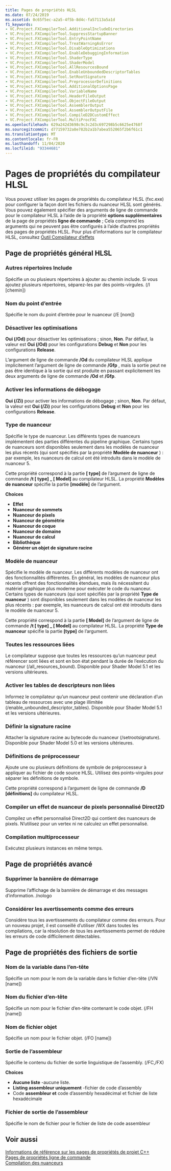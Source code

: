 ```yaml
---
title: Pages de propriétés HLSL
ms.date: 07/24/2019
ms.assetid: 0c65f5ec-a2a5-4f5b-8d4c-fa57113a5a1d
f1_keywords:
- VC.Project.FXCompilerTool.AdditionalIncludeDirectories
- VC.Project.FXCompilerTool.SuppressStartupBanner
- VC.Project.FXCompilerTool.EntryPointName
- VC.Project.FXCompilerTool.TreatWarningAsError
- VC.Project.FXCompilerTool.DisableOptimizations
- VC.Project.FXCompilerTool.EnableDebuggingInformation
- VC.Project.FXCompilerTool.ShaderType
- VC.Project.FXCompilerTool.ShaderModel
- VC.Project.FXCompilerTool.AllResourcesBound
- VC.Project.FXCompilerTool.EnableUnboundedDescriptorTables
- VC.Project.FXCompilerTool.SetRootSignature
- VC.Project.FXCompilerTool.PreprocessorDefinitions
- VC.Project.FXCompilerTool.AdditionalOptionsPage
- VC.Project.FXCompilerTool.VariableName
- VC.Project.FXCompilerTool.HeaderFileOutput
- VC.Project.FXCompilerTool.ObjectFileOutput
- VC.Project.FXCompilerTool.AssemblerOutput
- VC.Project.FXCompilerTool.AssemblerOutputFile
- VC.Project.FXCompilerTool.CompileD2DCustomEffect
- VC.Project.FXCompilerTool.MultiProcFXC
ms.openlocfilehash: 629a242d3698c9c3c2d3c697298b5c6625e4768f
ms.sourcegitcommit: d77159732a8e782b2a1b7abea552065f2b6f61c1
ms.translationtype: MT
ms.contentlocale: fr-FR
ms.lasthandoff: 11/04/2020
ms.locfileid: "93344681"
---
```

# <a name="hlsl-compiler-property-pages"></a>Pages de propriétés du compilateur HLSL

Vous pouvez utiliser les pages de propriétés du compilateur HLSL (fxc.exe) pour configurer la façon dont les fichiers du nuanceur HLSL sont générés. Vous pouvez également spécifier des arguments de ligne de commande pour le compilateur HLSL à l’aide de la propriété **options supplémentaires** de la page de propriétés **ligne de commande** ; Cela comprend les arguments qui ne peuvent pas être configurés à l’aide d’autres propriétés des pages de propriétés HLSL. Pour plus d’informations sur le compilateur HLSL, consultez [Outil Compilateur d’effets](/windows/win32/direct3dtools/fxc)

## <a name="hlsl-general-property-page"></a>Page de propriétés général HLSL

### <a name="additional-include-directories"></a>Autres répertoires Include

Spécifie un ou plusieurs répertoires à ajouter au chemin include. Si vous ajoutez plusieurs répertoires, séparez-les par des points-virgules. (/I [chemin])

### <a name="entrypoint-name"></a>Nom du point d’entrée

Spécifie le nom du point d’entrée pour le nuanceur (/E [nom])

### <a name="disable-optimizations"></a>Désactiver les optimisations

**Oui (/Od)** pour désactiver les optimisations ; sinon, **Non**. Par défaut, la valeur est **Oui (/Od)** pour les configurations **Debug** et **Non** pour les configurations **Release**.

L’argument de ligne de commande **/Od** du compilateur HLSL applique implicitement l’argument de ligne de commande **/Gfp** , mais la sortie peut ne pas être identique à la sortie qui est produite en passant explicitement les deux arguments de ligne de commande **/Od** et **/Gfp**.

### <a name="enable-debugging-information"></a>Activer les informations de débogage

**Oui (/Zi)** pour activer les informations de débogage ; sinon, **Non**. Par défaut, la valeur est **Oui (/Zi)** pour les configurations **Debug** et **Non** pour les configurations **Release**.

### <a name="shader-type"></a>Type de nuanceur

Spécifie le type de nuanceur. Les différents types de nuanceurs implémentent des parties différentes du pipeline graphique. Certains types de nuanceurs sont disponibles seulement dans les modèles de nuanceur les plus récents (qui sont spécifiés par la propriété **Modèle de nuanceur** ) : par exemple, les nuanceurs de calcul ont été introduits dans le modèle de nuanceur 5.

Cette propriété correspond à la partie **\[ type]** de l’argument de ligne de commande **/t \[ type] _ \[ Model]** au compilateur HLSL. La propriété **Modèles de nuanceur** spécifie la partie **[modèle]** de l’argument.

**Choices**

- **Effet**
- **Nuanceur de sommets**
- **Nuanceur de pixels**
- **Nuanceur de géométrie**
- **Nuanceur de coque**
- **Nuanceur de domaine**
- **Nuanceur de calcul**
- **Bibliothèque**
- **Générer un objet de signature racine**

### <a name="shader-model"></a>Modèle de nuanceur

Spécifie le modèle de nuanceur. Les différents modèles de nuanceur ont des fonctionnalités différentes. En général, les modèles de nuanceur plus récents offrent des fonctionnalités étendues, mais ils nécessitent du matériel graphique plus moderne pour exécuter le code du nuanceur. Certains types de nuanceurs (qui sont spécifiés par la propriété **Type de nuanceur** ) sont disponibles seulement dans les modèles de nuanceur les plus récents : par exemple, les nuanceurs de calcul ont été introduits dans le modèle de nuanceur 5.

Cette propriété correspond à la partie **\[ Model]** de l’argument de ligne de commande **/t \[ type] _ \[ Model]** au compilateur HLSL. La propriété **Type de nuanceur** spécifie la partie **[type]** de l’argument.

### <a name="all-resources-bound"></a>Toutes les ressources liées

Le compilateur suppose que toutes les ressources qu’un nuanceur peut référencer sont liées et sont en bon état pendant la durée de l’exécution du nuanceur (/all_resources_bound). Disponible pour Shader Model 5.1 et les versions ultérieures.

### <a name="enable-unbounded-descriptor-tables"></a>Activer les tables de descripteurs non liées

Informez le compilateur qu’un nuanceur peut contenir une déclaration d’un tableau de ressources avec une plage illimitée (/enable_unbounded_descriptor_tables). Disponible pour Shader Model 5.1 et les versions ultérieures.

### <a name="set-root-signature"></a>Définir la signature racine

Attacher la signature racine au bytecode du nuanceur (/setrootsignature). Disponible pour Shader Model 5.0 et les versions ultérieures.

### <a name="preprocessor-definitions"></a>Définitions de préprocesseur

Ajoute une ou plusieurs définitions de symbole de préprocesseur à appliquer au fichier de code source HLSL. Utilisez des points-virgules pour séparer les définitions de symbole.

Cette propriété correspond à l’argument de ligne de commande **/D \[définitions]** du compilateur HLSL.

### <a name="compile-a-direct2d-custom-pixel-shader-effect"></a>Compiler un effet de nuanceur de pixels personnalisé Direct2D

Compilez un effet personnalisé Direct2D qui contient des nuanceurs de pixels. N’utilisez pour un vertex ni ne calculez un effet personnalisé.

### <a name="multi-processor-compilation"></a>Compilation multiprocesseur

Exécutez plusieurs instances en même temps.

## <a name="advanced-property-page"></a>Page de propriétés avancé

### <a name="suppress-startup-banner"></a>Supprimer la bannière de démarrage

Supprime l’affichage de la bannière de démarrage et des messages d’information. /nologo

### <a name="treat-warnings-as-errors"></a>Considérer les avertissements comme des erreurs

Considère tous les avertissements du compilateur comme des erreurs. Pour un nouveau projet, il est conseillé d’utiliser /WX dans toutes les compilations, car la résolution de tous les avertissements permet de réduire les erreurs de code difficilement détectables.

## <a name="output-files-property-page"></a>Page de propriétés des fichiers de sortie

### <a name="header-variable-name"></a>Nom de la variable dans l’en-tête

Spécifie un nom pour le nom de la variable dans le fichier d’en-tête (/VN [name])

### <a name="header-file-name"></a>Nom du fichier d’en-tête

Spécifie un nom pour le fichier d’en-tête contenant le code objet. (/FH [name])

### <a name="object-file-name"></a>Nom de fichier objet

Spécifie un nom pour le fichier objet. (/FO [name])

### <a name="assembler-output"></a>Sortie de l’assembleur

Spécifie le contenu du fichier de sortie linguistique de l’assembly. (/FC,/FX)

**Choices**

- **Aucune liste** -aucune liste.
- **Listing assembleur uniquement** -fichier de code d’assembly
- Code **assembleur et** code d’assembly hexadécimal et fichier de liste hexadécimale

### <a name="assembler-output-file"></a>Fichier de sortie de l’assembleur

Spécifie le nom de fichier pour le fichier de liste de code assembleur

## <a name="see-also"></a>Voir aussi

[Informations de référence sur les pages de propriétés de projet C++](property-pages-visual-cpp.md)<br>
[Pages de propriétés ligne de commande](command-line-property-pages.md)<br>
[Compilation des nuanceurs](/windows/win32/direct3dhlsl/dx-graphics-hlsl-part1)
